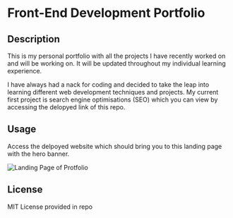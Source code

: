 # Front-End Development Portfolio

## Description

This is my personal portfolio with all the projects I have recently worked on and will be working on. It will be updated throughout my individual learning experience.

I have always had a nack for coding and decided to take the leap into learning different web development techniques and projects. My current first project is search engine optimisations (SEO) which you can view by accessing the delopyed link of this repo.

## Usage

Access the delpoyed website which should bring you to this landing page with the hero banner.

 
![Landing Page of Protfolio](https://github.com/Moh-Zaman/Front-End-Development-Portfolio/blob/main/assets/images/Hero-Page.png)
    
## License

MIT License provided in repo
